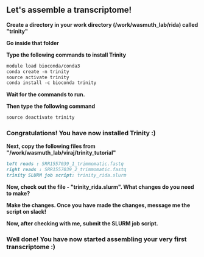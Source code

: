 ## Let's assemble a transcriptome!

**Create a directory in your work directory (/work/wasmuth_lab/rida) called "trinity"**

**Go inside that folder**

**Type the following commands to install Trinity**


```markdown
module load bioconda/conda3
conda create -n trinity
source activate trinity
conda install -c bioconda trinity
```

**Wait for the commands to run.**

**Then type the following command**


```markdown
source deactivate trinity
```

### Congratulations! You have now installed Trinity :)


**Next, copy the following files from "/work/wasmuth_lab/viraj/trinity_tutorial"**


```markdown
left reads : SRR1557039_1_trimmomatic.fastq
right reads : SRR1557039_2_trimmomatic.fastq
trinity SLURM job script: trinity_rida.slurm
```

**Now, check out the file - "trinity_rida.slurm". What changes do you need to make?**

**Make the changes. Once you have made the changes, message me the script on slack!**

**Now, after checking with me, submit the SLURM job script.**


### Well done! You have now started assembling your very first transcriptome :)

